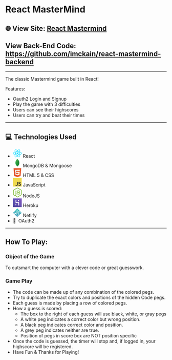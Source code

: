 # React MasterMind

## 🌐 View Site: [React Mastermind](https://react-app-mastermind.netlify.app/) 

## View Back-End Code: https://github.com/imckain/react-mastermind-backend
---

The classic Mastermind game built in React!

Features:
- Oauth2 Login and Signup
- Play the game with 3 difficulties
- Users can see their highscores
- Users can try and beat their times

---

## 💻 Technologies Used 

- <img src="public/images/react.png" width="27"> React
- <img src="public/images/mongo_db.png" width="27"> MongoDB & Mongoose
- <img src="public/images/html5.png" width="27"> HTML 5 & CSS
- <img src="public/images/javascript.png" width="27"> JavaScript
- <img src="public/images/nodejs.png" width="27"> NodeJS
- <img src="public/images/heroku.png" width="27"> Heroku
- <img src="public/images/netlify.png" width="27"> Netlify
- 🔐&nbsp; OAuth2

---

## How To Play: 

### Object of the Game
To outsmart the computer with a clever code or great guesswork.

### Game Play
- The code can be made up of any combination of the colored pegs.
- Try to duplicate the exact colors and positions of the hidden Code pegs.
- Each guess is made by placing a row of colored pegs.
- How a guess is scored:
    - The box to the right of each guess will use black, white, or gray pegs
    - A white peg indicates a correct color but wrong position.
    - A black peg indicates correct color and position.
    - A grey peg indicates neither are true.
    - Position of pegs in score box are NOT position specific
- Once the code is guessed, the timer will stop and, if logged in, your highscore will be registered.
- Have Fun & Thanks for Playing!